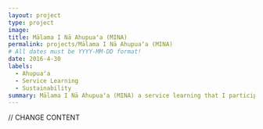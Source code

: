 ```yaml
---
layout: project
type: project
image: 
title: Mālama I Nā Ahupuaʻa (MINA)
permalink: projects/Mālama I Nā Ahupuaʻa (MINA)
# All dates must be YYYY-MM-DD format!
date: 2016-4-30
labels:
  - Ahupuaʻa
  - Service Learning
  - Sustainability
summary: Mālama I Nā Ahupuaʻa (MINA) a service learning that I participated in BOT 105.
---
```




// CHANGE CONTENT

